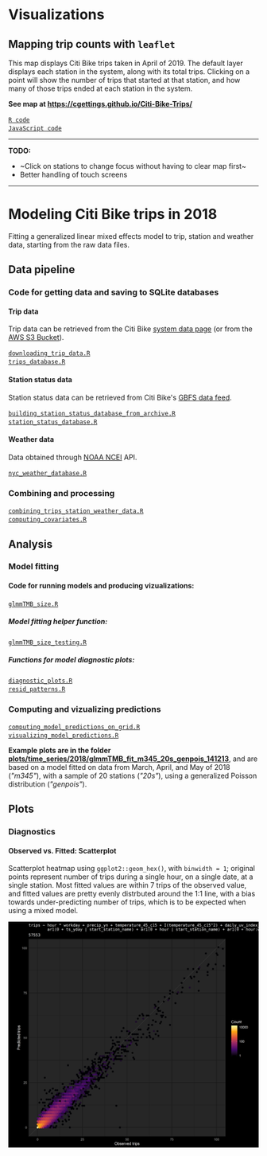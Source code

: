 
# Visualizations

## Mapping trip counts with `leaflet`

This map displays Citi Bike trips taken in April of 2019. The default layer displays each station in the system, along with its total trips. Clicking on a point will show the number of trips that started at that station, and how many of those trips ended at each station in the system.

**See map at https://cgettings.github.io/Citi-Bike-Trips/**

[`R code`](code/station_trips_leaflet.R)  
[`JavaScript code`](code/js/add_station_group_on_click.js)  

---
**TODO:**

* ~Click on stations to change focus without having to clear map first~
* Better handling of touch screens
---

# Modeling Citi Bike trips in 2018

Fitting a generalized linear mixed effects model to trip, station and weather data, starting from the raw data files.

## Data pipeline

### Code for getting data and saving to SQLite databases

#### Trip data

Trip data can be retrieved from the Citi Bike [system data page](https://www.citibikenyc.com/system-data) (or from the [AWS S3 Bucket](https://s3.amazonaws.com/tripdata/index.html)).

[`downloading_trip_data.R`](code/downloading_trip_data.R)  
[`trips_database.R`](code/trips_database.R)  

#### Station status data

Station status data can be retrieved from Citi Bike's [GBFS data feed](https://gbfs.citibikenyc.com/gbfs/en/station_status.json).

[`building_station_status_database_from_archive.R`](code/building_station_status_database_from_archive.R)  
[`station_status_database.R`](code/station_status_database.R)  

#### Weather data

Data obtained through [NOAA NCEI](https://www.ncei.noaa.gov/) API.

[`nyc_weather_database.R`](code/nyc_weather_database.R)  

### Combining and processing

[`combining_trips_station_weather_data.R`](code/combining_trips_station_weather_data.R)  
[`computing_covariates.R`](code/computing_covariates.R)  

## Analysis

### Model fitting

#### Code for running models and producing vizualizations:

[`glmmTMB_size.R`](code/glmmTMB_size.R)  

##### Model fitting helper function:

[`glmmTMB_size_testing.R`](code/functions/glmmTMB_size_testing.R)  

##### Functions for model diagnostic plots:

[`diagnostic_plots.R`](code/functions/diagnostic_plots.R)  
[`resid_patterns.R`](code/functions/resid_patterns.R)  

### Computing and vizualizing predictions

[`computing_model_predictions_on_grid.R`](code/computing_model_predictions_on_grid.R)  
[`visualizing_model_predictions.R`](code/visualizing_model_predictions.R)  

**Example plots are in the folder [plots/time_series/2018/glmmTMB_fit_m345_20s_genpois_141213](plots/time_series/2018/glmmTMB_fit_m345_20s_genpois_141213)**, and are based on a model fitted on data from March, April, and May of 2018 (*"m345"*), with a sample of 20 stations (*"20s"*), using a generalized Poisson distribution (*"genpois"*).

## Plots

### Diagnostics

#### Observed vs. Fitted: Scatterplot

Scatterplot heatmap using `ggplot2::geom_hex()`, with `binwidth = 1`; original points represent number of trips during a single hour, on a single date, at a single station. Most fitted values are within 7 trips of the observed value, and fitted values are pretty evenly distrbuted around the 1:1 line, with a bias towards under-predicting number of trips, which is to be expected when using a mixed model.

![](plots/time_series/2018/glmmTMB_fit_m345_20s_genpois_141213/glmmTMB_fit_m345_20s_genpois_141213_fitted_heatmap.png)  

